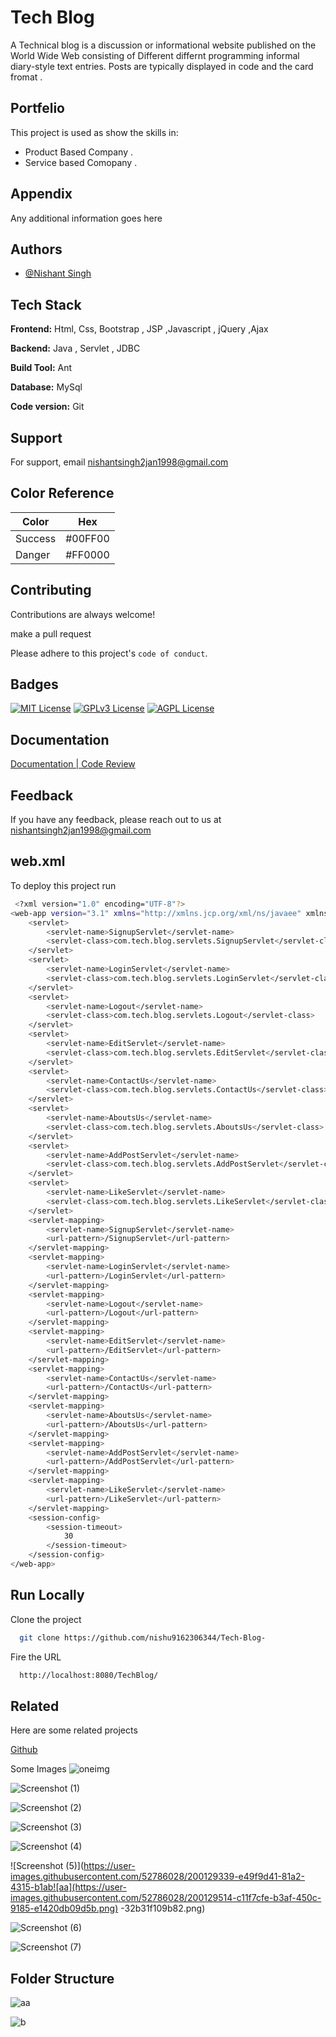 
# Tech Blog

A Technical blog is a discussion or informational website published on the World Wide Web consisting of Different differnt programming informal diary-style text entries. Posts are typically displayed in  code and the card fromat .


## Portfelio

This project is used as show the skills in:

- Product Based Company .
- Service based Comopany .



## Appendix

Any additional information goes here


## Authors

- [@Nishant Singh ](https://github.com/nishu9162306344)


## Tech Stack

**Frontend:** Html, Css, Bootstrap , JSP ,Javascript , jQuery ,Ajax

**Backend:**  Java , Servlet , JDBC

**Build Tool:**  Ant 

**Database:**   MySql

**Code version:** Git


## Support

For support, email nishantsingh2jan1998@gmail.com 

## Color Reference

| Color             | Hex                                                                |
| ----------------- | ------------------------------------------------------------------ |
|  Success| #00FF00
| Danger|  #FF0000

## Contributing

Contributions are always welcome!

make a pull request 

Please adhere to this project's `code of conduct`.


## Badges

[![MIT License](https://img.shields.io/badge/License-MIT-green.svg)](https://choosealicense.com/licenses/mit/)
[![GPLv3 License](https://img.shields.io/badge/License-GPL%20v3-yellow.svg)](https://opensource.org/licenses/)
[![AGPL License](https://img.shields.io/badge/license-AGPL-blue.svg)](http://www.gnu.org/licenses/agpl-3.0)


## Documentation

[Documentation | Code Review ](https://github.com/nishu9162306344/Tech-Blog-.git)


## Feedback

If you have any feedback, please reach out to us at nishantsingh2jan1998@gmail.com


## web.xml

To deploy this project run

```bash
 <?xml version="1.0" encoding="UTF-8"?>
<web-app version="3.1" xmlns="http://xmlns.jcp.org/xml/ns/javaee" xmlns:xsi="http://www.w3.org/2001/XMLSchema-instance" xsi:schemaLocation="http://xmlns.jcp.org/xml/ns/javaee http://xmlns.jcp.org/xml/ns/javaee/web-app_3_1.xsd">
    <servlet>
        <servlet-name>SignupServlet</servlet-name>
        <servlet-class>com.tech.blog.servlets.SignupServlet</servlet-class>
    </servlet>
    <servlet>
        <servlet-name>LoginServlet</servlet-name>
        <servlet-class>com.tech.blog.servlets.LoginServlet</servlet-class>
    </servlet>
    <servlet>
        <servlet-name>Logout</servlet-name>
        <servlet-class>com.tech.blog.servlets.Logout</servlet-class>
    </servlet>
    <servlet>
        <servlet-name>EditServlet</servlet-name>
        <servlet-class>com.tech.blog.servlets.EditServlet</servlet-class>
    </servlet>
    <servlet>
        <servlet-name>ContactUs</servlet-name>
        <servlet-class>com.tech.blog.servlets.ContactUs</servlet-class>
    </servlet>
    <servlet>
        <servlet-name>AboutsUs</servlet-name>
        <servlet-class>com.tech.blog.servlets.AboutsUs</servlet-class>
    </servlet>
    <servlet>
        <servlet-name>AddPostServlet</servlet-name>
        <servlet-class>com.tech.blog.servlets.AddPostServlet</servlet-class>
    </servlet>
    <servlet>
        <servlet-name>LikeServlet</servlet-name>
        <servlet-class>com.tech.blog.servlets.LikeServlet</servlet-class>
    </servlet>
    <servlet-mapping>
        <servlet-name>SignupServlet</servlet-name>
        <url-pattern>/SignupServlet</url-pattern>
    </servlet-mapping>
    <servlet-mapping>
        <servlet-name>LoginServlet</servlet-name>
        <url-pattern>/LoginServlet</url-pattern>
    </servlet-mapping>
    <servlet-mapping>
        <servlet-name>Logout</servlet-name>
        <url-pattern>/Logout</url-pattern>
    </servlet-mapping>
    <servlet-mapping>
        <servlet-name>EditServlet</servlet-name>
        <url-pattern>/EditServlet</url-pattern>
    </servlet-mapping>
    <servlet-mapping>
        <servlet-name>ContactUs</servlet-name>
        <url-pattern>/ContactUs</url-pattern>
    </servlet-mapping>
    <servlet-mapping>
        <servlet-name>AboutsUs</servlet-name>
        <url-pattern>/AboutsUs</url-pattern>
    </servlet-mapping>
    <servlet-mapping>
        <servlet-name>AddPostServlet</servlet-name>
        <url-pattern>/AddPostServlet</url-pattern>
    </servlet-mapping>
    <servlet-mapping>
        <servlet-name>LikeServlet</servlet-name>
        <url-pattern>/LikeServlet</url-pattern>
    </servlet-mapping>
    <session-config>
        <session-timeout>
            30
        </session-timeout>
    </session-config>
</web-app>

```


## Run Locally

Clone the project

```bash
  git clone https://github.com/nishu9162306344/Tech-Blog-
```



Fire the URL

```bash
  http://localhost:8080/TechBlog/
```

 

## Related

Here are some related projects

[Github](https://github.com/nishu9162306344/Full-User-Management-System)

Some Images 
![oneimg](https://user-images.githubusercontent.com/52786028/200129024-3fddcf41-e3f8-4439-ba84-4942b9b7bfe1.png)

![Screenshot (1)](https://user-images.githubusercontent.com/52786028/200129235-9afacad1-f126-4bfa-9cdf-82230bb97fec.png)

![Screenshot (2)](https://user-images.githubusercontent.com/52786028/200129315-849db79a-5b32-4e1b-9a34-7433244c5908.png)


![Screenshot (3)](https://user-images.githubusercontent.com/52786028/200129323-0a75ee95-3f53-4354-a81f-c6ec3481adad.png)

![Screenshot (4)](https://user-images.githubusercontent.com/52786028/200129336-ccddad1e-8945-4ec6-8cd9-b84be0805422.png)

![Screenshot (5)](https://user-images.githubusercontent.com/52786028/200129339-e49f9d41-81a2-4315-b1ab![aa](https://user-images.githubusercontent.com/52786028/200129514-c11f7cfe-b3af-450c-9185-e1420db09d5b.png)
-32b31f109b82.png)

![Screenshot (6)](https://user-images.githubusercontent.com/52786028/200129341-82489374-a5cc-4ede-ad29-fdf23b4a586a.png)

![Screenshot (7)](https://user-images.githubusercontent.com/52786028/200129380-4c2d52ad-55be-4ae4-8eff-7158129b5e2a.png)

## Folder Structure 

![aa](https://user-images.githubusercontent.com/52786028/200129537-30faf060-2c81-41a0-ad53-95452f00a131.png)

![b](https://user-images.githubusercontent.com/52786028/200129527-077fe010-2f12-4b6a-8f88-b7e820ee4250.png)


